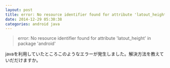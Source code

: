 ```yaml
---
layout: post
title: error: No resource identifier found for attribute 'latout_height' in package 'android' の意味を教えてください
date: 2014-12-29 05:30:38
categories: android java
---
```

<!-- {% raw %} -->
<blockquote>
  <p>error: No resource identifier found for attribute 'latout_height' in
  package 'android'</p>
</blockquote>

<p>javaを利用していたところこのようなエラーが発生しました。解決方法を教えていだだけますか。</p>
<!-- {% endraw %} -->
